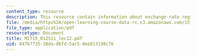 ```yaml
---
content_type: resource
description: This resource contain information about exchange-rate regimes.
file: /media/https%3A/open-learning-course-data-rc.s3.amazonaws.com/15-012-applied-macro-and-international-economics-spring-2011/847b773538dad6fd5ac58ee813198c76_MIT15_012S11_lec12.pdf
file_type: application/pdf
resourcetype: Document
title: MIT15_012S11_lec12.pdf
uid: 847b7735-38da-d6fd-5ac5-8ee813198c76
---
```

